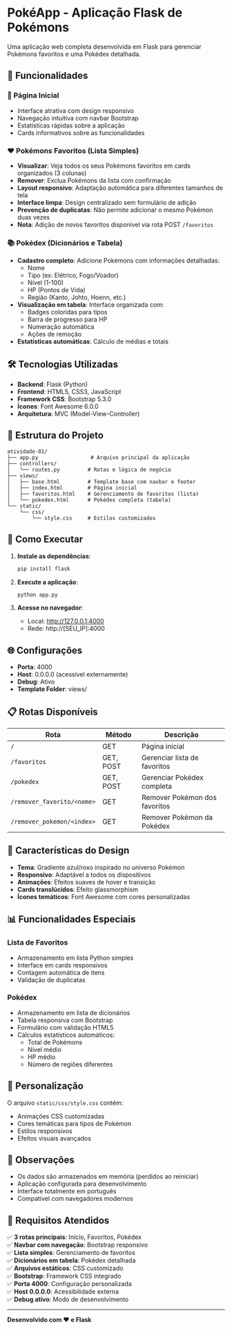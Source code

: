 # PokéApp - Aplicação Flask de Pokémons

Uma aplicação web completa desenvolvida em Flask para gerenciar Pokémons favoritos e uma Pokédex detalhada.

## 🚀 Funcionalidades

### 📱 Página Inicial
- Interface atrativa com design responsivo
- Navegação intuitiva com navbar Bootstrap
- Estatísticas rápidas sobre a aplicação
- Cards informativos sobre as funcionalidades

### ❤️ Pokémons Favoritos (Lista Simples)
- **Visualizar**: Veja todos os seus Pokémons favoritos em cards organizados (3 colunas)
- **Remover**: Exclua Pokémons da lista com confirmação
- **Layout responsivo**: Adaptação automática para diferentes tamanhos de tela
- **Interface limpa**: Design centralizado sem formulário de adição
- **Prevenção de duplicatas**: Não permite adicionar o mesmo Pokémon duas vezes
- **Nota**: Adição de novos favoritos disponível via rota POST `/favoritos`

### 📚 Pokédex (Dicionários e Tabela)
- **Cadastro completo**: Adicione Pokémons com informações detalhadas:
  - Nome
  - Tipo (ex: Elétrico, Fogo/Voador)
  - Nível (1-100)
  - HP (Pontos de Vida)
  - Região (Kanto, Johto, Hoenn, etc.)
- **Visualização em tabela**: Interface organizada com:
  - Badges coloridas para tipos
  - Barra de progresso para HP
  - Numeração automática
  - Ações de remoção
- **Estatísticas automáticas**: Cálculo de médias e totais

## 🛠️ Tecnologias Utilizadas

- **Backend**: Flask (Python)
- **Frontend**: HTML5, CSS3, JavaScript
- **Framework CSS**: Bootstrap 5.3.0
- **Ícones**: Font Awesome 6.0.0
- **Arquitetura**: MVC (Model-View-Controller)

## 📁 Estrutura do Projeto

```
atividade-01/
├── app.py                 # Arquivo principal da aplicação
├── controllers/
│   └── routes.py         # Rotas e lógica de negócio
├── views/
│   ├── base.html         # Template base com navbar e footer
│   ├── index.html        # Página inicial
│   ├── favoritos.html    # Gerenciamento de favoritos (lista)
│   └── pokedex.html      # Pokédex completa (tabela)
└── static/
    └── css/
        └── style.css     # Estilos customizados
```

## 🚀 Como Executar

1. **Instale as dependências**:
   ```bash
   pip install flask
   ```

2. **Execute a aplicação**:
   ```bash
   python app.py
   ```

3. **Acesse no navegador**:
   - Local: http://127.0.0.1:4000
   - Rede: http://[SEU_IP]:4000

## 🌐 Configurações

- **Porta**: 4000
- **Host**: 0.0.0.0 (acessível externamente)
- **Debug**: Ativo
- **Template Folder**: views/

## 📋 Rotas Disponíveis

| Rota | Método | Descrição |
|------|--------|-----------|
| `/` | GET | Página inicial |
| `/favoritos` | GET, POST | Gerenciar lista de favoritos |
| `/pokedex` | GET, POST | Gerenciar Pokédex completa |
| `/remover_favorito/<nome>` | GET | Remover Pokémon dos favoritos |
| `/remover_pokemon/<index>` | GET | Remover Pokémon da Pokédex |

## 🎨 Características do Design

- **Tema**: Gradiente azul/roxo inspirado no universo Pokémon
- **Responsivo**: Adaptável a todos os dispositivos
- **Animações**: Efeitos suaves de hover e transição
- **Cards translúcidos**: Efeito glassmorphism
- **Ícones temáticos**: Font Awesome com cores personalizadas

## 📊 Funcionalidades Especiais

### Lista de Favoritos
- Armazenamento em lista Python simples
- Interface em cards responsivos
- Contagem automática de itens
- Validação de duplicatas

### Pokédex
- Armazenamento em lista de dicionários
- Tabela responsiva com Bootstrap
- Formulário com validação HTML5
- Cálculos estatísticos automáticos:
  - Total de Pokémons
  - Nível médio
  - HP médio
  - Número de regiões diferentes

## 🔧 Personalização

O arquivo `static/css/style.css` contém:
- Animações CSS customizadas
- Cores temáticas para tipos de Pokémon
- Estilos responsivos
- Efeitos visuais avançados

## 📝 Observações

- Os dados são armazenados em memória (perdidos ao reiniciar)
- Aplicação configurada para desenvolvimento
- Interface totalmente em português
- Compatível com navegadores modernos

## 🎯 Requisitos Atendidos

✅ **3 rotas principais**: Início, Favoritos, Pokédex  
✅ **Navbar com navegação**: Bootstrap responsivo  
✅ **Lista simples**: Gerenciamento de favoritos  
✅ **Dicionários em tabela**: Pokédex detalhada  
✅ **Arquivos estáticos**: CSS customizado  
✅ **Bootstrap**: Framework CSS integrado  
✅ **Porta 4000**: Configuração personalizada  
✅ **Host 0.0.0.0**: Acessibilidade externa  
✅ **Debug ativo**: Modo de desenvolvimento  

---

**Desenvolvido com ❤️ e Flask**